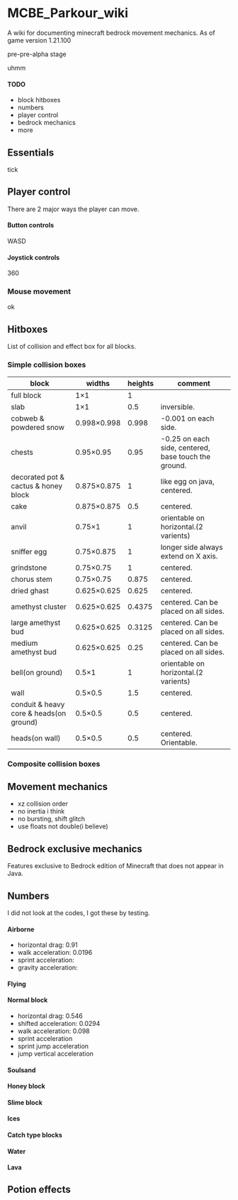 # MCBE_Parkour_wiki
A wiki for documenting minecraft bedrock movement mechanics. As of game version 1.21.100

pre-pre-alpha stage

uhmm

#### TODO
+ block hitboxes
+ numbers
+ player control
+ bedrock mechanics
+ more

## Essentials
tick

## Player control
There are 2 major ways the player can move.
#### Button controls
WASD
#### Joystick controls
360
### Mouse movement
ok

## Hitboxes
List of collision and effect box for all blocks.
### Simple collision boxes
|block                                  |widths              |heights    |comment                                                  |
|---------------------------------------|--------------------|-----------|---------------------------------------------------------|
|full block                             |1×1                 |1          |                                                         |
|slab                                   |1×1                 |0.5        |inversible.                                              |
|cobweb & powdered snow                 |0.998×0.998         |0.998      |-0.001 on each side.                                     |
|chests                                 |0.95×0.95           |0.95       |-0.25 on each side, centered, base touch the ground.     |
|decorated pot & cactus & honey block   |0.875×0.875         |1          |like egg on java, centered.                              |
|cake                                   |0.875×0.875         |0.5        |centered.                                                |
|anvil                                  |0.75×1              |1          |orientable on horizontal.(2 varients)                    |
|sniffer egg                            |0.75×0.875          |1          |longer side always extend on X axis.                     |
|grindstone                             |0.75×0.75           |1          |centered.                                                |
|chorus stem                            |0.75×0.75           |0.875      |centered.                                                |
|dried ghast                            |0.625×0.625         |0.625      |centered.                                                |
|amethyst cluster                       |0.625×0.625         |0.4375     |centered. Can be placed on all sides.                    |
|large amethyst bud                     |0.625×0.625         |0.3125     |centered. Can be placed on all sides.                    |
|medium amethyst bud                    |0.625×0.625         |0.25       |centered. Can be placed on all sides.                    |
|bell(on ground)                        |0.5×1               |1          |orientable on horizontal.(2 varients)                    |
|wall                                   |0.5×0.5             |1.5        |centered.                                                |
|conduit & heavy core & heads(on ground)|0.5×0.5             |0.5        |centered.                                                |
|heads(on wall)                         |0.5×0.5             |0.5        |centered. Orientable.

### Composite collision boxes

## Movement mechanics
+ xz collision order
+ no inertia i think
+ no bursting, shift glitch
+ use floats not double(i believe)

## Bedrock exclusive mechanics
Features exclusive to Bedrock edition of Minecraft that does not appear in Java.

## Numbers
I did not look at the codes, I got these by testing.
#### Airborne
+ horizontal drag: 0.91
+ walk acceleration: 0.0196
+ sprint acceleration:
+ gravity acceleration:
#### Flying
#### Normal block
+ horizontal drag: 0.546
+ shifted acceleration: 0.0294
+ walk acceleration: 0.098
+ sprint acceleration
+ sprint jump acceleration
+ jump vertical acceleration
#### Soulsand
#### Honey block
#### Slime block
#### Ices
#### Catch type blocks
#### Water
#### Lava

## Potion effects
